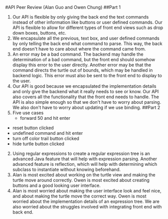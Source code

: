 #API Peer Review (Alan Guo and Owen Chung)
##Part 1
1. Our API is flexible by only giving the back end the text commands instead of other information like buttons or user defined commands. Our API is flexible to allow for different types of front end views such as drop down boxes, buttons, etc.
2. We encapsulate all the previous, text box, and user defined commands by only telling the back end what command to parse. This way, the back end doesn't have to care about where the command came from.
3. An error may be a bad command. The backend may handle the determination of a bad command, but the front end should somehow display this error to the user directly. Another error may be that the command directs the turtle out of bounds, which may be handled in backend logic. This error must also be sent to the front end to display to the user.
4. Our API is good because we encapsulated the implementation details and only give the backend what it really needs to see or know. Our API also covers all the functionality that the front end needs to handle. The API is also simple enough so that we don't have to worry about parsing. We also don't have to worry about updating if we use binding.
##Part 2
1. Five use cases
	* forward 50 and hit enter
* reset button clicked
* undefined command and hit enter
* turn off color trail button clicked
* hide turtle button clicked
2. Using regular expressions to create a regular expression tree is an advanced Java feature that will help with expression parsing. Another advanced feature is reflection, which will help with determining which subclass to instantiate without knowing beforehand.
3.  Alan is most excited about working on the turtle view and making the turtle move around correctly. Owen is most excited about creating buttons and a good looking user interface.
4. Alan is most worried about making the user interface look and feel nice, and about making the turtle move the correct way. Owen is most worried about the implementation details of an expression tree. We are also worried about the struggles involved with integrating front end with back end.

